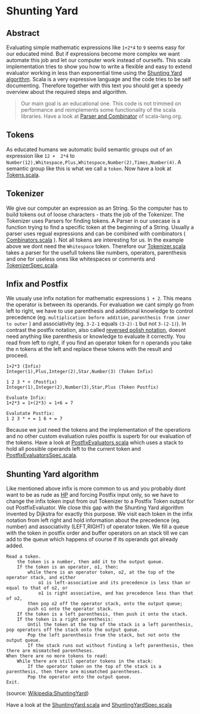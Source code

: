 Shunting Yard
=============

Abstract
--------

Evaluating simple mathematic expressions like `1+2*4` to `9` seems easy for our educated mind.
But if expressions become more complex we want automate this job and let our computer work instead of ourselfs.
This scala implementation tries to show you how to write a flexible and easy to extend evaluator working in less than exponential time using the [Shunting Yard algorithm](http://en.wikipedia.org/wiki/Shunting-yard_algorithm).
Scala is a very expressive language and the code tries to be self documenting. Therefore together with this text you should get a speedy overview about the required steps and algorithm.

> Our main goal is an educational one. This code is not trimmed on performance and reimplements some functionality of the scala libraries. Have a look at [Parser and Combinator](http://www.scala-lang.org/api/2.11.5/scala-parser-combinators/#package) of scala-lang.org.


Tokens
------

As educated humans we automatic build semantic groups out of an expression like `12 +  2*4` to `Number(12),Whitespace,Plus,Whitespace,Number(2),Times,Number(4)`.
A semantic group like this is what we call a `token`.
Now have a look at [Tokens.scala](./src/main/scala/Tokens.scala).

Tokenizer
---------

We give our computer an expression as an String. So the computer has to build tokens out of loose characters - thats the job of the Tokenizer. The Tokenizer uses Parsers for finding tokens.
A Parser in our usecase is a function trying to find a specific token at the beginning of a String.
Usually a parser uses regual expressions and can be combined with combinators ( [Combinators.scala](./src/main/scala/util/Combinators.scala) ).
Not all tokens are interesting for us. In the example above we dont need the `Whitespace` token.
Therefore our [Tokenizer.scala](./src/main/scala/Tokenizer.scala) takes a parser for the usefull tokens like numbers, operators, parenthesis and one for useless ones like whitespaces or comments and  [TokenizerSpec.scala](./src/test/scala/TokenizerSpec.scala).

Infix and Postfix
-----------------

We usualy use infix notation for mathematic expressions `1 + 2`. This means the operator is between its operands. For evaluation we cant simply go from left to right, we have to use parenthesis and additional knowledge to control precedence (eg. `multiplication before addition`, `parenthesis from inner to outer` ) and associativity (eg. `3-2-1` equals `(3-2)-1` but not `3-(2-1)`).
In contrast the postfix notation, also called [reversed polish notation](http://en.wikipedia.org/wiki/Reverse_Polish_notation), doesnt need anything like parenthesis or knowledge to evaluate it correctly. You read from left to right, if you find an operator token for n operands you take the n tokens at the left and replace these tokens with the result and proceed.
```
1+2*3 (Infix)
Integer(1),Plus,Integer(2),Star,Number(3) (Token Infix)

1 2 3 * + (Postfix)
Integer(1),Integer(2),Number(3),Star,Plus (Token Postfix)

Evaluate Infix:
1+2*3 = 1+(2*3) = 1+6 = 7

Evalutate Postfix:
1 2 3 * + = 1 6 + = 7
```
Because we just need the tokens and the implementation of the operations and no other custom evaluation rules postfix is superb for our evaluation of the tokens. Have a look at [PostfixEvaluators.scala](./src/main/scala/PostfixEvaluators.scala) which uses a stack to hold all possible operands left to the current token and [PostfixEvaluatorsSpec.scala](./src/test/scala/PostfixEvaluatorsSpec.scala).

Shunting Yard algorithm
-----------------------

Like mentioned above infix is more common to us and you probably dont want to be as rude as [HP](http://en.wikipedia.org/wiki/HP-10C_series) and forcing Postfix input only, so we have to change the infix token input from out Tokenizer to a Postfix Token output for out PostfixEvaluator. We close this gap with the Shunting Yard algorithm invented by Dijkstra for exactly this purpose.
We visit each token in the infix notation from left right and hold information about the precedence (eg. number) and associativity (LEFT,RIGHT) of operator token. We fill a queue with the token in postfix order and buffer operators on an stack till we can add to the queue which happens of course if its operands got already added.
```
Read a token.
	the token is a number, then add it to the output queue.
	If the token is an operator, o1, then:
		while there is an operator token, o2, at the top of the operator stack, and either
	    	o1 is left-associative and its precedence is less than or equal to that of o2, or
        	o1 is right associative, and has precedence less than that of o2,
        then pop o2 off the operator stack, onto the output queue;
		push o1 onto the operator stack.
	If the token is a left parenthesis, then push it onto the stack.
	If the token is a right parenthesis:
		Until the token at the top of the stack is a left parenthesis, pop operators off the stack onto the output queue.
		Pop the left parenthesis from the stack, but not onto the output queue.
		If the stack runs out without finding a left parenthesis, then there are mismatched parentheses.
When there are no more tokens to read:
	While there are still operator tokens in the stack:
		If the operator token on the top of the stack is a parenthesis, then there are mismatched parentheses.
		Pop the operator onto the output queue.
Exit.
```
(source: [Wikipedia:ShuntingYard](http://en.wikipedia.org/wiki/Shunting-yard_algorithm#The_algorithm_in_detail))

Have a look at the [ShuntingYard.scala](./src/main/scala/ShuntingYard.scala) and [ShuntingYardSpec.scala](./src/test/scala/ShuntingYardSpec.scala)





